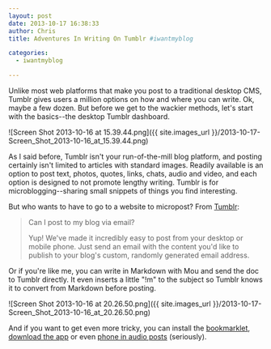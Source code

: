 ```yaml
---
layout: post
date: 2013-10-17 16:38:33
author: Chris
title: Adventures In Writing On Tumblr #iwantmyblog

categories:
  - iwantmyblog

---
```


<!-- excerpt -->

Unlike most web platforms that make you post to a traditional desktop CMS, Tumblr gives users a million options on how and where you can write. Ok, maybe a few dozen. But before we get to the wackier methods, let's start with the basics--the desktop Tumblr dashboard.

<!-- /excerpt -->

![Screen Shot 2013-10-16 at 15.39.44.png]({{ site.images_url }}/2013-10-17-Screen_Shot_2013-10-16_at_15.39.44.png)

As I said before, Tumblr isn't your run-of-the-mill blog platform, and posting certainly isn't limited to articles with standard images. Readily available is an option to post text, photos, quotes, links, chats, audio and video, and each option is designed to not promote lengthy writing. Tumblr is for microblogging--sharing small snippets of things you find interesting. 

But who wants to have to go to a website to micropost? From [Tumblr](http://www.tumblr.com/docs/en/email_publishing):

> Can I post to my blog via email?
>
> Yup! We've made it incredibly easy to post from your desktop or mobile phone. Just send an email with the content you'd like to publish to your blog's custom, randomly generated email address.

Or if you're like me, you can write in Markdown with Mou and send the doc to Tumblr directly. It even inserts a little "!m" to the subject so Tumblr knows it to convert from Markdown before posting. 

![Screen Shot 2013-10-16 at 20.26.50.png]({{ site.images_url }}/2013-10-17-Screen_Shot_2013-10-16_at_20.26.50.png)

And if you want to get even more tricky, you can install the [bookmarklet](http://www.tumblr.com/apps), [download the app](https://itunes.apple.com/us/app/tumblr/id305343404#_=_) or even [phone in audio posts](http://www.tumblr.com/tips) (seriously).
